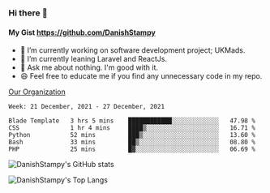 ### Hi there 👋

#### My Gist https://github.com/DanishStampy

- 🔭 I’m currently working on software development project; UKMads.
- 🌱 I’m currently leaning Laravel and ReactJs.
- 💬 Ask me about nothing. I'm good with it.
- 😄 Feel free to educate me if you find any unnecessary code in my repo.


[Our Organization](https://github.com/lepak-xyz)
<br>

<!--START_SECTION:waka-->
```text
Week: 21 December, 2021 - 27 December, 2021

Blade Template   3 hrs 5 mins    ████████████░░░░░░░░░░░░░   47.98 % 
CSS              1 hr 4 mins     ████▒░░░░░░░░░░░░░░░░░░░░   16.71 % 
Python           52 mins         ███▒░░░░░░░░░░░░░░░░░░░░░   13.60 % 
Bash             33 mins         ██▒░░░░░░░░░░░░░░░░░░░░░░   08.80 % 
PHP              25 mins         █▓░░░░░░░░░░░░░░░░░░░░░░░   06.69 % 
```
<!--END_SECTION:waka-->

![DanishStampy's GitHub stats](https://github-readme-stats.vercel.app/api?username=DanishStampy&show_icons=true&theme=tokyonight&hide_border=false)

![DanishStampy's Top Langs](https://github-readme-stats.vercel.app/api/top-langs/?username=DanishStampy&langs_count=10&layout=compact)



<!--
**DanishStampy/DanishStampy** is a ✨ _special_ ✨ repository because its `README.md` (this file) appears on your GitHub profile.

Here are some ideas to get you started:

- 🔭 I’m currently working on ...
- 🌱 I’m currently learning ...
- 👯 I’m looking to collaborate on ...
- 🤔 I’m looking for help with ...
- 💬 Ask me about ...
- 📫 How to reach me: ...
- 😄 Pronouns: ...
- ⚡ Fun fact: ...
-->
